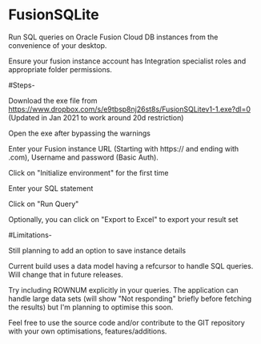 # FusionSQLite
Run SQL queries on Oracle Fusion Cloud DB instances from the convenience of your desktop.

Ensure your fusion instance account has Integration specialist roles and appropriate folder permissions.

#Steps-

Download the exe file from https://www.dropbox.com/s/e9tbsp8nj26st8s/FusionSQLitev1-1.exe?dl=0 (Updated in Jan 2021 to work around 20d restriction)

Open the exe after bypassing the warnings

Enter your Fusion instance URL (Starting with https:// and ending with .com), Username and password (Basic Auth).

Click on "Initialize environment" for the first time

Enter your SQL statement

Click on "Run Query"

Optionally, you can click on "Export to Excel" to export your result set


#Limitations-

Still planning to add an option to save instance details

Current build uses a data model having a refcursor to handle SQL queries. Will change that in future releases.

Try including ROWNUM explicitly in your queries. The application can handle large data sets (will show "Not responding" briefly before fetching the results) but I'm planning to optimise this soon.


Feel free to use the source code and/or contribute to the GIT repository with your own optimisations, features/additions.
